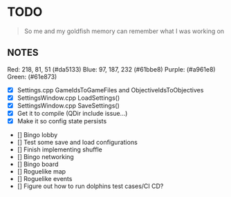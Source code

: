 # TODO

> So me and my goldfish memory can remember what I was working on

## NOTES

Red: 218, 81, 51 (#da5133)
Blue: 97, 187, 232 (#61bbe8)
Purple: (#a961e8)
Green: (#61e873)

- [x] Settings.cpp GameIdsToGameFiles and ObjectiveIdsToObjectives
- [x] SettingsWindow.cpp LoadSettings()
- [x] SettingsWindow.cpp SaveSettings()
- [x] Get it to compile (QDir include issue...)
- [x] Make it so config state persists
- [] Bingo lobby
- [] Test some save and load configurations
- [] Finish implementing shuffle
- [] Bingo networking
- [] Bingo board
- [] Roguelike map
- [] Roguelike events
- [] Figure out how to run dolphins test cases/CI CD?
